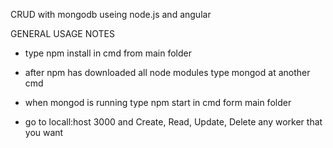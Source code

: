 CRUD with mongodb useing node.js and angular

GENERAL USAGE NOTES

- type npm install in cmd from main folder

- after npm has downloaded all node modules type mongod at another cmd

- when mongod is running type npm start in cmd form main folder

- go to locall:host 3000 and Create, Read, Update, Delete any worker that you want